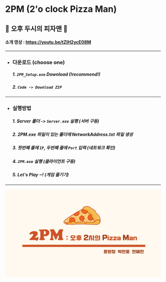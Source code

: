 # 2PM (2'o clock Pizza Man)
## 🍕 오후 두시의 피자맨 🍕

#### 소개 영상 : <https://youtu.be/tZIH2ycE08M>
- - -
+ ### 다운로드 (choose one)
  ##### 1. `2PM_Setup.exe` Download (!recommend!)
  ##### 2. `Code -> Download ZIP`
- - -
+ ### 실행방법
  ##### 1. Server 폴더 -> `Server.exe` 실행 (서버 구동)
  ##### 2. 2PM.exe 파일이 있는 폴더에 NetworkAddress.txt 파일 생성  
  ##### 3. 첫번째 줄에 `IP`, 두번째 줄에 `Port` 입력 (네트워크 확인)
  ##### 4. `2PM.exe` 실행 (클라이언트 구동)
  ##### 5. Let's Play ~! (게임 즐기기)
- - -
![.](https://github.com/sun-yoon-e/BBING-BBONG/blob/master/2pm.jpg?raw=true)

